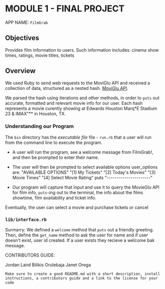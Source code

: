 # MODULE 1 - FINAL PROJECT

APP NAME:   `FilmGrab`

## Objectives

Provides film information to users. Such information includes: cinema show times, ratings, movie titles, tickets

## Overview

We used Ruby to send web requests to the MoviGlu API and received a collection of data, structured as a nested hash. [MoviGlu API](https://api-gate2.movieglu.com/cinemaShowTimes/?date=2018-10-24&cinema_id=6968).

We parsed the hash using iterations and other methods, in order to `puts` out accurate, formatted and relevant movie info for our user. Each hash represents a movie curently showing at Edwards Houston Marq*E Stadium 23 & IMAX"** in Houston, TX.

### Understanding our Program

The `bin` directory has the *executable file* file - `run.rb` that a user will run from the command line to execute the program.

  - A user will run the program, see a welcome message from FilmGrab!, and then be prompted to enter their name.

  - The user will then be prompted to select available options
  user_options are:
        "AVAILABLE OPTIONS"
        "[1] My Tickets"
        "[2] Today's Movies"
        "[3] Movie Times"
        "[4] Select Movie Rating"
        puts "----------------------"

   - Our program will capture that input and use it to query the MovieGlu API for film info, `puts`-ing out to the terminal, the info about the films showtime, film availability and ticket info.

Eventually, the user can select a movie and purchase tickets or cancel


### `lib/interface.rb`

Surmarry: We defined a `welcome` method that `puts` out a friendly greeting. Then, define the `get_name` method to ask the user for name and if user doesn't exist, user id created. If a user exists they recieve a welcome bak message. 
<!-- We then defined the user_options and the return value of this method is the captured user's input. #we then created a method that will enable the user to purchase tickets -->

CONTRIBUTORS GUIDE:

Jordan Laird
Bilikis Orulebaja
Janet Orega


`Make sure to create a good README.md with a short description, install instructions, a contributors guide and a link to the license for your code`
